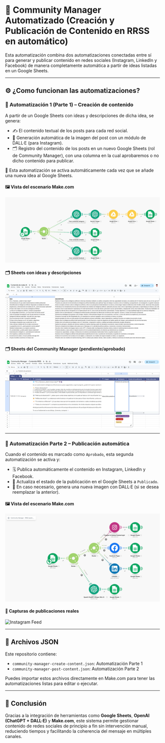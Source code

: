 # 🤖 Community Manager Automatizado (Creación y Publicación de Contenido en RRSS en automático)

Esta automatización combina dos automatizaciones conectadas entre sí para generar y publicar contenido en redes sociales (Instagram, LinkedIn y Facebook) de manera completamente automática a partir de ideas listadas en un Google Sheets.

---

## ⚙️ ¿Como funcionan las automatizaciones?

### 🧩 Automatización 1 (Parte 1) – Creación de contenido

A partir de un Google Sheets con ideas y descripciones de dicha idea, se genera:

- ✍️ El contenido textual de los posts para cada red social.
- 🧠 Generación automática de la imagen del post con un módulo de DALL·E (para Instagram).
- 🗂 Registro del contenido de los posts en un nuevo Google Sheets (rol de Community Manager), con una columna en la cual aprobaremos o no dicho contenido para publicar.

📍 Esta automatización se activa automáticamente cada vez que se añade una nueva idea al Google Sheets.

#### 🖼️ Vista del escenario Make.com

![Automatización creación de contenido](../assets/community-manager-automation/PARTE%201%20-%20Automatizaci%C3%B3n%20creaci%C3%B3n%20contenido%20RRSS.png)

#### 🗂️ Sheets con ideas y descripciones

![Google Sheets Ideas](../assets/community-manager-automation/GOOGLE%20SHEETS%20-%20Ideas%20y%20descripciones.png)

#### 🗂️ Sheets del Community Manager (pendiente/aprobado)

![Google Sheets CM](../assets/community-manager-automation/GOOGLE%20SHEETS%20-%20Community%20Manager.png)

---

### 🚀 Automatización Parte 2 – Publicación automática

Cuando el contenido es marcado como `Aprobado`, esta segunda automatización se activa y:

- 🗓 Publica automáticamente el contenido en Instagram, LinkedIn y Facebook.
- 🔁 Actualiza el estado de la publicación en el Google Sheets a `Publicado`.
- 🧠 En caso necesario, genera una nueva imagen con DALL·E (si se desea reemplazar la anterior).

#### 🖼️ Vista del escenario Make.com

![Automatización publicación de contenido](../assets/community-manager-automation/PARTE%202%20-%20Automatizaci%C3%B3n%20publicaci%C3%B3n%20RRSS.png)

#### 📱 Capturas de publicaciones reales

![Instagram Feed](../assets/community-manager-automation/POSTS%20GENERADOS%20EN%20INSTAGRAM.png)

---

## 🧩 Archivos JSON

Este repositorio contiene:

- `community-manager-create-content.json`: Automatización Parte 1
- `community-manager-post-content.json`: Automatización Parte 2

Puedes importar estos archivos directamente en Make.com para tener las automatizaciones listas para editar o ejecutar.

---

## 🧠 Conclusión

Gracias a la integración de herramientas como **Google Sheets**, **OpenAI (ChatGPT + DALL·E)** y **Make.com**, este sistema permite gestionar contenido de redes sociales de principio a fin sin intervención manual, reduciendo tiempos y facilitando la coherencia del mensaje en múltiples canales.

